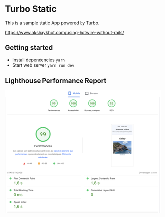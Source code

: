 # Turbo Static

This is a sample static App powered by Turbo.

https://www.akshaykhot.com/using-hotwire-without-rails/

## Getting started

- Install dependencies `yarn`
- Start web server `yarn run dev`

## Lighthouse Performance Report

![Lighthouse](20230314_lighthouse_report.png?raw=true "Lighthouse report")
